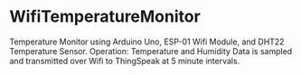 # WifiTemperatureMonitor
Temperature Monitor using Arduino Uno, ESP-01 Wifi Module, and DHT22 Temperature Sensor.
Operation: 
Temperature and Humidity Data is sampled and transmitted over Wifi to ThingSpeak 
at 5 minute intervals.